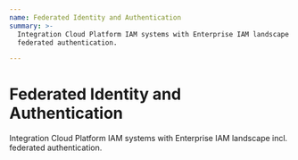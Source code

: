 ```yaml
---
name: Federated Identity and Authentication
summary: >-
  Integration Cloud Platform IAM systems with Enterprise IAM landscape incl.
  federated authentication. 

---
```


# Federated Identity and Authentication

Integration Cloud Platform IAM systems with Enterprise IAM landscape incl. federated authentication. 



